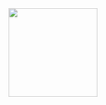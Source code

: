 <div align="center">
  <a href="https://github.com/wkice-wilker">
  <img height="180em" src="https://github-readme-stats.vercel.app/api?username=wkice-wilker&show_icons=true&theme=codeSTACKr"/>
</div>
